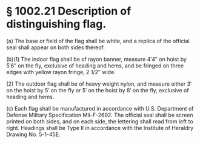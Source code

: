# § 1002.21   Description of distinguishing flag.

(a) The base or field of the flag shall be white, and a replica of the official seal shall appear on both sides thereof. 


(b)(1) The indoor flag shall be of rayon banner, measure 4′4″ on hoist by 5′6″ on the fly, exclusive of heading and hems, and be fringed on three edges with yellow rayon fringe, 2
1/2″ wide. 


(2) The outdoor flag shall be of heavy weight nylon, and measure either 3′ on the hoist by 5′ on the fly or 5′ on the hoist by 8′ on the fly, exclusive of heading and hems. 


(c) Each flag shall be manufactured in accordance with U.S. Department of Defense Military Specification Mil-F-2692. The official seal shall be screen printed on both sides, and on each side, the lettering shall read from left to right. Headings shall be Type II in accordance with the Institute of Heraldry Drawing No. 5-1-45E. 




